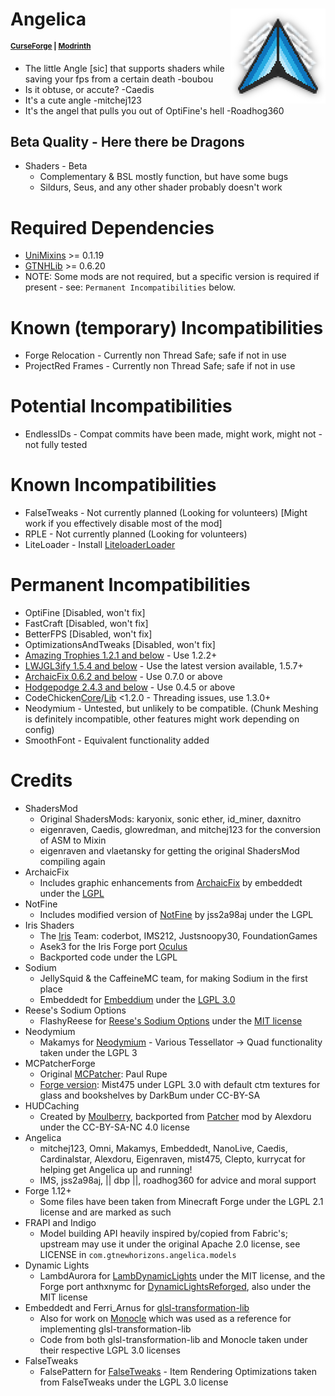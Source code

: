 # Angelica<img src="img/logo-readme.png" align="right">

<sup>**[CurseForge](https://www.curseforge.com/minecraft/mc-mods/angelica) | [Modrinth](https://modrinth.com/mod/angelica)**</sup>

* The little Angle [sic] that supports shaders while saving your fps from a certain death -boubou
* Is it obtuse, or accute? -Caedis
* It's a cute angle -mitchej123
* It's the angel that pulls you out of OptiFine's hell -Roadhog360

## **Beta Quality - Here there be Dragons**
* Shaders - Beta
   * Complementary & BSL mostly function, but have some bugs
   * Sildurs, Seus, and any other shader probably doesn't work


# Required Dependencies
* [UniMixins](https://github.com/LegacyModdingMC/UniMixins/releases) >= 0.1.19
* [GTNHLib](https://github.com/GTNewHorizons/GTNHLib/releases) >= 0.6.20
* NOTE: Some mods are not required, but a specific version is required if present - see: `Permanent Incompatibilities` below.

# Known (temporary) Incompatibilities
* Forge Relocation - Currently non Thread Safe; safe if not in use
* ProjectRed Frames - Currently non Thread Safe; safe if not in use

# Potential Incompatibilities
* EndlessIDs - Compat commits have been made, might work, might not - not fully tested

# Known Incompatibilities
* FalseTweaks - Not currently planned (Looking for volunteers) [Might work if you effectively disable most of the mod]
* RPLE - Not currently planned (Looking for volunteers)
* LiteLoader - Install [LiteloaderLoader](https://github.com/Midnight145/LiteloaderLoader)

# Permanent Incompatibilities
* OptiFine [Disabled, won't fix]
* FastCraft [Disabled, won't fix]
* BetterFPS [Disabled, won't fix]
* OptimizationsAndTweaks [Disabled, won't fix]
* [Amazing Trophies 1.2.1 and below](https://github.com/GTNewHorizons/Amazing-Trophies/releases) - Use 1.2.2+
* [LWJGL3ify 1.5.4 and below](https://github.com/GTNewHorizons/lwjgl3ify/releases/) - Use the latest version available, 1.5.7+
* [ArchaicFix 0.6.2 and below](https://www.curseforge.com/minecraft/mc-mods/archaicfix/files/all?page=1&pageSize=20) - Use 0.7.0 or above
* [Hodgepodge 2.4.3 and below](https://github.com/GTNewHorizons/Hodgepodge/releases) - Use 0.4.5 or above
* CodeChicken[Core](https://github.com/GTNewHorizons/CodeChickenCore/releases)/[Lib](https://github.com/GTNewHorizons/CodeChickenLib/releases) <1.2.0 - Threading issues, use 1.3.0+
* Neodymium - Untested, but unlikely to be compatible. (Chunk Meshing is definitely incompatible, other features might work depending on config)
* SmoothFont - Equivalent functionality added

# Credits
* ShadersMod
  * Original ShadersMods: karyonix, sonic ether, id_miner, daxnitro
  * eigenraven, Caedis, glowredman, and mitchej123 for the conversion of ASM to Mixin
  * eigenraven and vlaetansky for getting the original ShadersMod compiling again
* ArchaicFix
  * Includes graphic enhancements from [ArchaicFix](https://github.com/embeddedt/ArchaicFix/tree/4afb943751883b27a1f0aa7c5ba71698bc897e95) by embeddedt under the [LGPL](https://github.com/embeddedt/ArchaicFix/blob/main/LICENSE.md)
* NotFine
  * Includes modified version of [NotFine](https://github.com/jss2a98aj/NotFine/tree/a2652e24b5654f437fb7138f6d1f5e947a7d7125) by jss2a98aj under the LGPL
* Iris Shaders
  * The [Iris](https://github.com/IrisShaders/Iris) Team: coderbot, IMS212, Justsnoopy30, FoundationGames
  * Asek3 for the Iris Forge port [Oculus](https://github.com/Asek3/Oculus/tree/839ce8eca8cf0c4f6b7a1322b906e5c99125ca69)
  * Backported code under the LGPL
* Sodium
  * JellySquid & the CaffeineMC team, for making Sodium in the first place
  * Embeddedt for [Embeddium](https://github.com/embeddedt/embeddium/tree/dc59ca357c25beefd6288f0d1d40b4cd8e670ab8) under the [LGPL 3.0](https://github.com/embeddedt/embeddium/blob/16.x/forge/LICENSE)
* Reese's Sodium Options
  * FlashyReese for [Reese's Sodium Options](https://github.com/FlashyReese/reeses-sodium-options/tree/aa4ea67047cf53e54976e93c6bb1ab5ba16b142b) under the [MIT license](https://github.com/FlashyReese/reeses-sodium-options/blob/aa4ea67047cf53e54976e93c6bb1ab5ba16b142b/LICENSE.txt)
* Neodymium
  * Makamys for [Neodymium](https://github.com/makamys/Neodymium) - Various Tessellator -> Quad functionality taken under the LGPL 3
* MCPatcherForge
  * Original [MCPatcher](https://bitbucket.org/prupe/mcpatcher/src/master/): Paul Rupe
  * [Forge version](https://github.com/mist475/MCPatcherForge): Mist475 under LGPL 3.0 with default ctm textures for glass and bookshelves by DarkBum under CC-BY-SA
* HUDCaching
  * Created by [Moulberry](https://github.com/Moulberry/MCHUDCaching), backported from [Patcher](https://github.com/Sk1erLLC/Patcher) mod by Alexdoru under the CC-BY-SA-NC 4.0 license
* Angelica
  * mitchej123, Omni, Makamys, Embeddedt, NanoLive, Caedis, Cardinalstar, Alexdoru, Eigenraven, mist475, Clepto, kurrycat for helping get Angelica up and running!
  * IMS, jss2a98aj, || dbp ||, roadhog360 for advice and moral support
* Forge 1.12+
  * Some files have been taken from Minecraft Forge under the LGPL 2.1 license and are marked as such
* FRAPI and Indigo
  * Model building API heavily inspired by/copied from Fabric's; upstream may use it under the original Apache 2.0
    license, see LICENSE in `com.gtnewhorizons.angelica.models`
* Dynamic Lights
  * LambdAurora for [LambDynamicLights](https://github.com/LambdAurora/LambDynamicLights) under the MIT license, and the Forge port anthxnymc for [DynamicLightsReforged](https://github.com/anthxnymc/DynamicLightsReforged), also under the MIT license
* Embeddedt and Ferri_Arnus for [glsl-transformation-lib](https://github.com/TauMC/glsl-transformation-lib)
  * Also for work on [Monocle](https://github.com/ferriarnus/Monocle) which was used as a reference for implementing glsl-transformation-lib
  * Code from both glsl-transformation-lib and Monocle taken under their respective LGPL 3.0 licenses
* FalseTweaks
  * FalsePattern for [FalseTweaks](https://github.com/falsepattern/falsetweaks) - Item Rendering Optimizations taken from FalseTweaks under the LGPL 3.0 license
